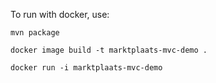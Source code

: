 To run with docker, use:
```console
mvn package
```
```console
docker image build -t marktplaats-mvc-demo .
```
```console
docker run -i marktplaats-mvc-demo 
```
